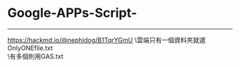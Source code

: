 # Google-APPs-Script-
---
https://hackmd.io/@nephidog/B1TqrYGmU 
\雲端只有一個資料夾就選OnlyONEfile.txt  
\有多個則用GAS.txt
